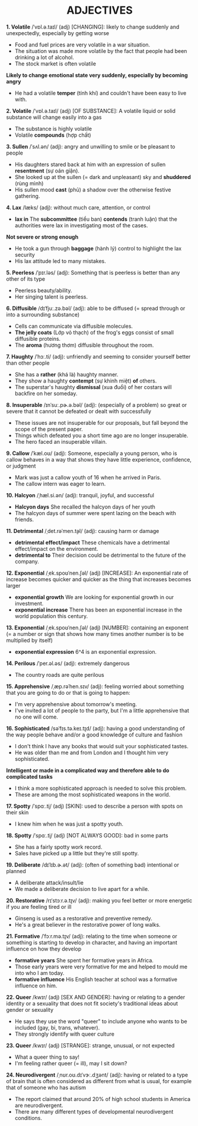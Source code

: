 <h1 align="center"><strong>ADJECTIVES</strong></h1>


**1. Volatile** /ˈvɒl.ə.taɪl/ (adj) [CHANGING]: likely to change suddenly and unexpectedly, especially by getting worse
- Food and fuel prices are very volatile in a war situation.
- The situation was made more volatile by the fact that people had been drinking a lot of alcohol.
- The stock market is often volatile

**Likely to change emotional state very suddenly, especially by becoming angry**
- He had a volatile **temper** (tính khí) and couldn't have been easy to live with.

**2. Volatile** /ˈvɒl.ə.taɪl/ (adj) [OF SUBSTANCE]: A volatile liquid or solid substance will change easily into a gas
- The substance is highly volatile
- Volatile **compounds** (hợp chất)

**3. Sullen** /ˈsʌl.ən/ (adj): angry and unwilling to smile or be pleasant to people
- His daughters stared back at him with an expression of sullen **resentment** (sự oán giận).
- She looked up at the sullen (= dark and unpleasant) sky and **shuddered** (rùng mình)
- His sullen mood **cast** (phủ) a shadow over the otherwise festive gathering.

**4. Lax** /læks/ (adj): without much care, attention, or control
- **lax in** The **subcommittee** (tiểu ban) **contends** (tranh luận) that the authorities were lax in investigating most of the cases.

**Not severe or strong enough**
- He took a gun through **baggage** (hành lý) control to highlight the lax security
- His lax attitude led to many mistakes.

**5. Peerless** /ˈpɪr.ləs/ (adj): Something that is peerless is better than any other of its type
- Peerless beauty/ability.
- Her singing talent is peerless.

**6. Diffusible** /dɪˈfjuː.zə.bəl/ (adj): able to be diffused (= spread through or into a surrounding substance)
- Cells can communicate via diffusible molecules.
- **The jelly coats** (Lớp vỏ thạch) of the frog's eggs consist of small diffusible proteins.
- The **aroma** (hương thơm) diffusible throughout the room.

**7. Haughty** /ˈhɔː.ti/ (adj): unfriendly and seeming to consider yourself better than other people
- She has a **rather** (khá là) haughty manner.
- They show a haughty **contempt** (sự khinh miệt) **of** others.
- The superstar's haughty **dismissal** (xua đuổi) of her costars will backfire on her someday.

**8. Insuperable** /ɪnˈsuː.pɚ.ə.bəl/ (adj): (especially of a problem) so great or severe that it cannot be defeated or dealt with successfully
- These issues are not insuperable for our proposals, but fall beyond the scope of the present paper.
- Things which defeated you a short time ago are no longer insuperable. 
- The hero faced an insuperable villain.

**9. Callow** /ˈkæl.oʊ/ (adj): Someone, especially a young person, who is callow behaves in a way that shows they have little experience, confidence, or judgment
- Mark was just a callow youth of 16 when he arrived in Paris.
- The callow intern was eager to learn.

**10. Halcyon** /ˌhæl.si.ən/ (adj): tranquil, joyful, and successful
- **Halcyon days** She recalled the halcyon days of her youth
- The halcyon days of summer were spent lazing on the beach with friends.

**11. Detrimental** /ˌdet.rəˈmen.t̬əl/ (adj): causing harm or damage
- **detrimental effect/impact** These chemicals have a detrimental effect/impact on the environment.
- **detrimental to** Their decision could be detrimental to the future of the company.

**12. Exponential** /ˌek.spoʊˈnen.ʃəl/ (adj) [INCREASE]: An exponential rate of increase becomes quicker and quicker as the thing that increases becomes larger
- **exponential growth** We are looking for exponential growth in our investment.
- **exponential increase** There has been an exponential increase in the world population this century.

**13. Exponential** /ˌek.spoʊˈnen.ʃəl/ (adj) [NUMBER]: containing an exponent (= a number or sign that shows how many times another number is to be multiplied by itself)
- **exponential expression** 6^4 is an exponential expression.

**14. Perilous** /ˈper.əl.əs/ (adj): extremely dangerous
- The country roads are quite perilous

**15. Apprehensive** /ˌæp.rəˈhen.sɪv/ (adj): feeling worried about something that you are going to do or that is going to happen:
- I'm very apprehensive about tomorrow's meeting.
- I've invited a lot of people to the party, but I'm a little apprehensive that no one will come.

**16. Sophisticated** /səˈfɪs.tə.keɪ.t̬ɪd/ (adj): having a good understanding of the way people behave and/or a good knowledge of culture and fashion
- I don't think I have any books that would suit your sophisticated tastes.
- He was older than me and from London and I thought him very sophisticated.

**Intelligent or made in a complicated way and therefore able to do complicated tasks**
- I think a more sophisticated approach is needed to solve this problem.
- These are among the most sophisticated weapons in the world.

**17. Spotty** /ˈspɑː.t̬i/ (adj) [SKIN]: used to describe a person with spots on their skin
- I knew him when he was just a spotty youth.

**18. Spotty** /ˈspɑː.t̬i/ (adj) [NOT ALWAYS GOOD]: bad in some parts
- She has a fairly spotty work record.
- Sales have picked up a little but they're still spotty.

**19. Deliberate** /dɪˈlɪb.ɚ.ət/ (adj): (often of something bad) intentional or planned
- A deliberate attack/insult/lie
- We made a deliberate decision to live apart for a while.

**20. Restorative** /rɪˈstɔːr.ə.t̬ɪv/ (adj): making you feel better or more energetic if you are feeling tired or ill
- Ginseng is used as a restorative and preventive remedy.
- He's a great believer in the restorative power of long walks.

**21. Formative** /ˈfɔːr.mə.t̬ɪv/ (adj): relating to the time when someone or something is starting to develop in character, and having an important influence on how they develop
- **formative years** She spent her formative years in Africa.
- Those early years were very formative for me and helped to mould me into who I am today.
- **formative influence** His English teacher at school was a formative influence on him.

**22. Queer** /kwɪr/ (adj) [SEX AND GENDER]: having or relating to a gender identity or a sexuality that does not fit society's traditional ideas about gender or sexuality
- He says they use the word "queer" to include anyone who wants to be included (gay, bi, trans, whatever).
- They strongly identify with queer culture

**23. Queer** /kwɪr/ (adj) [STRANGE]: strange, unusual, or not expected
- What a queer thing to say!
- I'm feeling rather queer (= ill), may I sit down?

**24. Neurodivergent** /ˌnʊr.oʊ.dɪˈvɝː.dʒənt/ (adj): having or related to a type of brain that is often considered as different from what is usual, for example that of someone who has autism
- The report claimed that around 20% of high school students in America are neurodivergent.
- There are many different types of developmental neurodivergent conditions. 